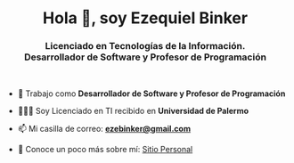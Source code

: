 <h1 align="center">Hola 👋, soy Ezequiel Binker</h1>
<h3 align="center">Licenciado en Tecnologías de la Información. <br>Desarrollador de Software y Profesor de Programación</h3>
<br>

- 🔭 Trabajo como **Desarrollador de Software y Profesor de Programación**

- 👨🏻‍💻 Soy Licenciado en TI recibido en **Universidad de Palermo**

- 📫 Mi casilla de correo: **[ezebinker@gmail.com](mailto:ezebinker@gmail.com)**

- 📄 Conoce un poco más sobre mí: <a href="https://www.binker.com.ar" target="_blank">Sitio Personal</a>

<!-- <br>

[ezebinker's Top Languages](https://github-readme-stats.vercel.app/api/top-langs/?username=ezebinker&theme=tokyonight&show_icons=true&hide_border=true&layout=compact) !-->
